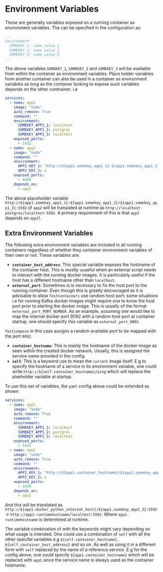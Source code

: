 # Environment Variables

These are generally variables exposed on a running container as environment variables. The can be specified in the configuration as:

```yaml
...
environment:
  SOMEKEY_1: some_value_1
  SOMEKEY_2: some_value_2
  SOMEKEY_3: some_value_3
...
```

The above variables `SOMEKEY_1`, `SOMEKEY_2` and `SOMEKEY_3` will be available from within the container as environment variables.
Place holder variables from another container can also be used in a container as environment variables as long as the container looking to expose such variables depends on the other contnainer. i.e

```yaml
services:
  - name: app1
    image: "node"
    auto_remove: True
    command: ""
    environment:
      SOMEKEY_APP1_1: localhost
      SOMEKEY_APP1_2: postgres
      SOMEKEY_APP1_3: localtest
    exposed_ports:
      - 5432
  - name: app2
    image: "node"
    command: ""
    environment:
      APP2_KEY_1: "http://${app1.somekey_app1_1}-${app1.somekey_app1_2}/${app1.somekey_app1_3}:5592",
      APP2_KEY_2: a
    exposed_ports:
      - 4450
    depends_on:
      - app1
```

The above placeholder variable `http://${app1.somekey_app1_1}:${app1.somekey_app1_2}/${app1.somekey_app1_3}:5592` of `app2` will be translated at runtime as `http://localhost-postgres/localtest:5592`. A primary requirement of this is that `app2` depends on `app1`!.


## Extra Environment Variables

The following extra environment variables are included in all running containers regardless of whether they container environment variables of their own or not. These variables are:

- **`container_host_address`**: This special variable exposes the hostname of the contianer host. This is mostly uuseful when an external script needs to interact with the running docker images. It is particularly useful if the host has a different hostname other than `localhost`.
- **`external_port`**: Sometimes is is necessary to fix the host port to the running container. Even though this is greatly discouraged as it is advisable to allow `TestContainers` use random host port; some situations i.e for running Kafka docker images might require one to know the host port prior to starting the docker image. This is usually of the format `external_port_PORT_NUMBER`. As an example, assuming one would like to map the internal docker port 9092 with a random host port at container startup, one should specify this variable as `external_port_9092`.

`Testcompose` in this case assigns a random available port to be mapped with the port `9092`.
- **`container_hostname`**: This is mainly the hostname of the docker image as seen within the created docker network. Usually, this is assigned the service name provided in the config.
- **`self`**: This is a keyword use to mean the `current` image itself. E.g to specify the hostname of a service in its environment variable, one could write `http://${self.container_hostname}/ping` which will replace the plaeholder variable at startup.

To use this set of variables, the `yaml` config above could be extended as shown:

```yaml
services:
  - name: app1
    image: "node"
    auto_remove: True
    command: ""
    environment:
      SOMEKEY_APP1_1: localhost
      SOMEKEY_APP1_2: postgres
      SOMEKEY_APP1_3: localtest
    exposed_ports:
      - 5432
  - name: app2
    image: "node"
    auto_remove: True
    command: ""
    environment:
      APP2_KEY_1: "http://${app1.container_hostname}/${app1.somekey_app1_3}:5592",
      APP2_KEY_2: a
    exposed_ports:
      - 4450
    depends_on:
      - app1
```

And this will be translated as `http://${app1.docker_python_internal_host}/${app1.somekey_app1_3}:5592` -> `http://app1-runtimehostname/localtest:5592`. Where `app1-runtimehostname` is determined at runtime.


The variable combination of with the keywords might vary depending on what usage is intended. One could use a combination of `self` with all the other specifal variables e.g `${self.container_hostname}`, `${self.container_host_address}` and so on. As well as using it in a different form with `self` replaced by the name of a reference service. E.g for the config above, one could specify `${app1.container_hostname}` which will be replaced with `app1` since the service name is always used as the container hostname.
